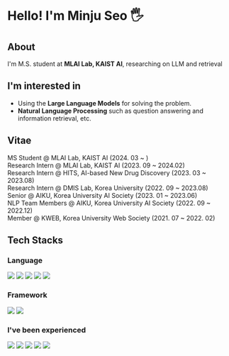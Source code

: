 # Hello! I'm Minju Seo 🖐

## About
I'm M.S. student at **MLAI Lab, KAIST AI**, researching on LLM and retrieval <br>

## I'm interested in 
- Using the **Large Language Models** for solving the problem.
- **Natural Language Processing** such as question answering and information retrieval, etc.

## Vitae
MS Student @ MLAI Lab, KAIST AI (2024. 03 ~ ) <br>
Research Intern @ MLAI Lab, KAIST AI (2023. 09 ~ 2024.02) <br>
Research Intern @ HITS, AI-based New Drug Discovery (2023. 03 ~ 2023.08) <br>
Research Intern @ DMIS Lab, Korea University (2022. 09 ~ 2023.08) <br>
Senior @ AIKU, Korea University AI Society (2023. 01 ~ 2023.06) <br>
NLP Team Members @ AIKU, Korea University AI Society (2022. 09 ~ 2022.12) <br>
Member @ KWEB, Korea University Web Society (2021. 07 ~ 2022. 02)<br>

## Tech Stacks
### Language
  <img src="https://img.shields.io/badge/Python-3776AB?style=rounded-lg&logo=Python&logoColor=FFFFFF"/> <img src="https://img.shields.io/badge/C-A8B9CC?style=rounded-lg&logo=C&logoColor=FFFFFF"/> <img src="https://img.shields.io/badge/java-007396?style=rounded-lg&logo=java&logoColor=white"/> <img src="https://img.shields.io/badge/MySQL-4479A1?style=rounded-lg&logo=MySQL&logoColor=FFFFFF"/> <img src="https://img.shields.io/badge/mariaDB-003545?style=rounded-lg&logo=mariaDB&logoColor=white"/> 
  
### Framework
  <img src="https://img.shields.io/badge/PyTorch-EE4C2C?style=rounded-lg&logo=PyTorch&logoColor=FFFFFF"/> <img src="https://img.shields.io/badge/react-61DAFB?style=rounded-lg&logo=react&logoColor=black"/> 

### I've been experienced 
  <img src="https://img.shields.io/badge/Go-00ADD8?style=rounded-lg&logo=Go&logoColor=white"/> <img src="https://img.shields.io/badge/spring-6DB33F?style=rounded-lg&logo=spring&logoColor=white"/> <img src="https://img.shields.io/badge/Android-3DDC84?style=rounded-lg&logo=android&logoColor=white"/> <img src="https://img.shields.io/badge/Swift-F05138?style=rounded-lg&logo=Swift&logoColor=white"/> <img src="https://img.shields.io/badge/OCaml-EC6813?style=rounded-lg&logo=OCaml&logoColor=white"/>
  
  
